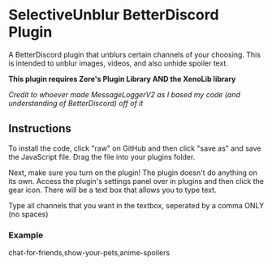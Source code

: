 # SelectiveUnblur BetterDiscord Plugin

A BetterDiscord plugin that unblurs certain channels of your choosing. This is intended to unblur images, videos, and also unhide spoiler text.

**This plugin requires Zere's Plugin Library AND the XenoLib library**

_Credit to whoever made MessageLoggerV2 as I based my code (and understanding of BetterDiscord) off of it_

## Instructions

To install the code, click "raw" on GitHub and then click "save as" and save the JavaScript file. Drag the file into your plugins folder.

Next, make sure you turn on the plugin! The plugin doesn't do anything on its own. Access the plugin's settings panel over in plugins and then click the gear icon. There will be a text box that allows you to type text.

Type all channels that you want in the textbox, seperated by a comma ONLY (no spaces)

### Example

chat-for-friends,show-your-pets,anime-spoilers
